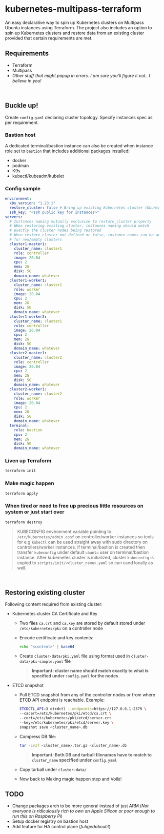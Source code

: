 # kubernetes-multipass-terraform

An easy declarative way to spin up Kubernetes clusters on Multipass Ubuntu instances using Terraform. The project also includes an option to spin up Kubernetes clusters and restore data from an existing cluster provided that certain requirements are met.

## Requirements

- Terraform
- Multipass
- _Other stuff that might popup in errors. I am sure you'll figure it out...I believe in you!_

&nbsp;

## Buckle up!

Create `config.yaml` declaring cluster topology. Specify instances spec as per requirement.

### Bastion host

A dedicated terminal/bastion instance can also be created when instance role set to `bastion` that includes additional packages installed:

- docker
- podman
- K9s
- kubectl/kubeadm/kubelet

### Config sample

```yaml
environment:
  k8s_version: "1.23.1"
  restore_cluster: false # Bring up existing Kubernetes cluster (Ubuntu/Debian)
  ssh_key: "<ssh public key for instances>"
servers:
  # Instances naming mutually exclusive to restore_cluster property
  # WHen restoring existing cluster, instances naming should match
  # exactly the cluster nodes being restored
  # When restore_cluster not defined or false, instance names can be any
  # for new/empty clusters
  cluster1-master1:
    cluster_name: cluster1
    role: controller
    image: 20.04
    cpu: 2
    mem: 2G
    disk: 5G
    domain_name: whatever
  cluster1-worker1:
    cluster_name: cluster1
    role: worker
    image: 20.04
    cpu: 2
    mem: 2G
    disk: 5G
    domain_name: whatever
  cluster1-worker2:
    cluster_name: cluster1
    role: controller
    image: 20.04
    cpu: 2
    mem: 2G
    disk: 5G
    domain_name: whatever
  cluster2-master1:
    cluster_name: cluster2
    role: controller
    image: 20.04
    cpu: 2
    mem: 2G
    disk: 5G
    domain_name: whatever
  cluster2-worker1:
    cluster_name: cluster2
    role: worker
    image: 20.04
    cpu: 2
    mem: 2G
    disk: 5G
    domain_name: whatever
  terminal:
    role: bastion
    cpu: 2
    mem: 2G
    disk: 5G
    domain_name: whatever
```

### Liven up Terraform

```bash
terraform init
```

### Make magic happen

```bash
terraform apply
```

### When tired or need to free up precious little resources on system or just start over

```bash
terraform destroy
```

> KUBECONFIG environment variable pointing to `/etc/kubernetes/admin.conf` on controller/worker instances so tools for e.g `kubectl` can be used straight away with sudo directory on controllers/worker instances. If terminal/bastion is created then transfer `kubeconfig` under default `ubuntu` user on terminal/bastion instance. After kubernetes cluster is initialized, cluster `kubeconfig` is copied to  `scripts/init/<cluster_name>.yaml` so can used locally as well.

&nbsp;

## Restoring existing cluster

Following content required from existing cluster:

- Kubernetes cluster CA Certificate and Key
  
  - Two files `ca.crt` and `ca.key` are stored by default stored under `/etc/kubernetes/pki` on a controller node
  - Encode certificate and key contents:

    ```bash
    echo "<content>" | base64
    ```

  - Create `cluster-data/pki.yaml` file using format used in `cluster-data/pki-sample.yaml` file
    > **Important: cluster name should match exactly to what is specified under `config.yaml` for the nodes.**

- ETCD snapshot

  - Pull ETCD snapshot from any of the controller nodes or from where ETCD API endpoint is reachable. Example:

    ```bash
    ETCDCTL_API=3 etcdctl --endpoints=https://127.0.0.1:2379 \
    --cacert=/etc/kubernetes/pki/etcd/ca.crt \
    --cert=/etc/kubernetes/pki/etcd/server.crt 
    --key=/etc/kubernetes/pki/etcd/server.key \
    snapshot save <cluster_name>.db
    ```

  - Compress DB file:

    ```bash
    tar -cvzf <cluster_name>.tar.gz <cluster_name>.db
    ```

    > **Important: Both DB and tarball filenames have to match to `cluster_name` specified under `config.yaml`**

  - Copy tarball under `cluster-data/`

  - Now back to Making magic happen step and Voilà!

## TODO

- Change packages arch to be more general instead of just ARM (_Not everyone is ridiculously rich to own an Apple Silicon or poor enough to run this on Raspberry Pi_)
- Setup docker registry on bastion host
- Add feature for HA control plane (_fuhgedaboutit_)
